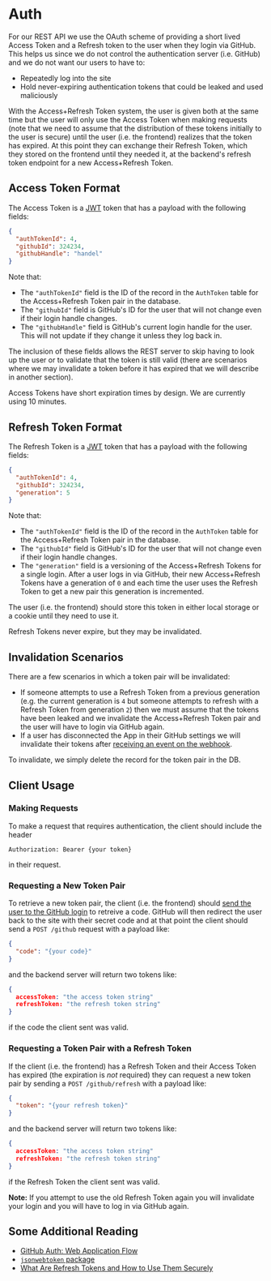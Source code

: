 # Auth

For our REST API we use the OAuth scheme of providing a short lived Access Token
and a Refresh token to the user when they login via GitHub. This helps us since
we do not control the authentication server (i.e. GitHub) and we do not want our
users to have to:

- Repeatedly log into the site
- Hold never-expiring authentication tokens that could be leaked and used
  maliciously

With the Access+Refresh Token system, the user is given both at the same time but
the user will only use the Access Token when making requests (note that we need to
assume that the distribution of these tokens initially to the user is secure) until
the user (i.e. the frontend) realizes that the token has expired. At this point
they can exchange their Refresh Token, which they stored on the frontend until
they needed it, at the backend's refresh token endpoint for a new
Access+Refresh Token.

## Access Token Format

The Access Token is a [JWT](https://jwt.io/) token that has a payload with the following
fields:

```json
{
  "authTokenId": 4,
  "githubId": 324234,
  "githubHandle": "handel"
}
```

Note that:

- The `"authTokenId"` field is the ID of the record in the `AuthToken` table for the
  Access+Refresh Token pair in the database.
- The `"githubId"` field is GitHub's ID for the user that will not change even if their
  login handle changes.
- The `"githubHandle"` field is GitHub's current login handle for the user. This will not
  update if they change it unless they log back in.

The inclusion of these fields allows the REST server to skip having to look up the user
or to validate that the token is still valid (there are scenarios where we may invalidate
a token before it has expired that we will describe in another section).

Access Tokens have short expiration times by design. We are currently using 10 minutes.

## Refresh Token Format

The Refresh Token is a [JWT](https://jwt.io/) token that has a payload with the following
fields:

```json
{
  "authTokenId": 4,
  "githubId": 324234,
  "generation": 5
}
```

Note that:

- The `"authTokenId"` field is the ID of the record in the `AuthToken` table for the
  Access+Refresh Token pair in the database.
- The `"githubId"` field is GitHub's ID for the user that will not change even if their
  login handle changes.
- The `"generation"` field is a versioning of the Access+Refresh Tokens for a single login.
  After a user logs in via GitHub, their new Access+Refresh Tokens have a generation of `0`
  and each time the user uses the Refresh Token to get a new pair this generation is incremented.

The user (i.e. the frontend) should store this token in either local storage or a cookie until they
need to use it.

Refresh Tokens never expire, but they may be invalidated.

## Invalidation Scenarios

There are a few scenarios in which a token pair will be invalidated:

- If someone attempts to use a Refresh Token from a previous generation (e.g. the current generation
  is `4` but someone attempts to refresh with a Refresh Token from generation `2`) then we must assume
  that the tokens have been leaked and we invalidate the Access+Refresh Token pair and the user will
  have to login via GitHub again.
- If a user has disconnected the App in their GitHub settings we will invalidate their tokens after
  [receiving an event on the webhook](https://docs.github.com/en/developers/apps/building-github-apps/identifying-and-authorizing-users-for-github-apps#handling-a-revoked-github-app-authorization).

To invalidate, we simply delete the record for the token pair in the DB.

## Client Usage

### Making Requests

To make a request that requires authentication, the client should include the header

```
Authorization: Bearer {your token}
```

in their request.

### Requesting a New Token Pair

To retrieve a new token pair, the client (i.e. the frontend) should
[send the user to the GitHub login](https://docs.github.com/en/developers/apps/building-github-apps/identifying-and-authorizing-users-for-github-apps#1-request-a-users-github-identity)
to retreive a code. GitHub will then redirect the user back to the site
with their secret code and at that point the client should send a
`POST /github` request with a payload like:

```json
{
  "code": "{your code}"
}
```

and the backend server will return two tokens like:

```json
{
  accessToken: "the access token string"
  refreshToken: "the refresh token string"
}
```

if the code the client sent was valid.

### Requesting a Token Pair with a Refresh Token

If the client (i.e. the frontend) has a Refresh Token and their Access Token has expired
(the expiration is _not_ required) they can request a new token pair by sending a
`POST /github/refresh` with a payload like:

```json
{
  "token": "{your refresh token}"
}
```

and the backend server will return two tokens like:

```json
{
  accessToken: "the access token string"
  refreshToken: "the refresh token string"
}
```

if the Refresh Token the client sent was valid.

**Note:** If you attempt to use the old Refresh Token again you will invalidate your
login and you will have to log in via GitHub again.

## Some Additional Reading

- [GitHub Auth: Web Application Flow](https://docs.github.com/en/developers/apps/building-github-apps/identifying-and-authorizing-users-for-github-apps#web-application-flow)
- [`jsonwebtoken` package](https://www.npmjs.com/package/jsonwebtoken)
- [What Are Refresh Tokens and How to Use Them Securely](https://auth0.com/blog/refresh-tokens-what-are-they-and-when-to-use-them/)
